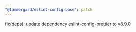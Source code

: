 ```yaml
---
"@tammergard/eslint-config-base": patch
---
```


fix(deps): update dependency eslint-config-prettier to v8.9.0
